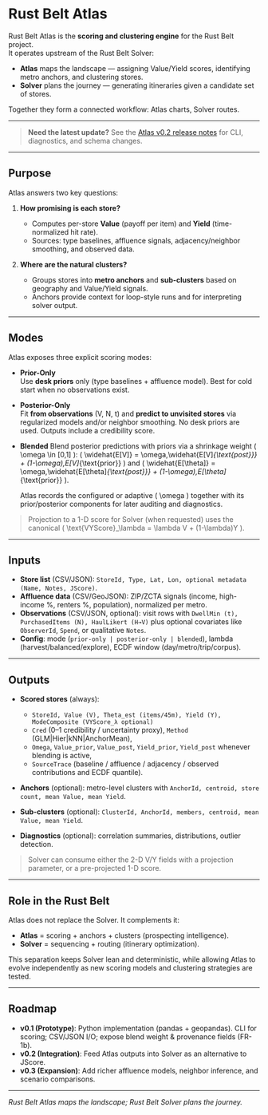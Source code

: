 # Rust Belt Atlas

Rust Belt Atlas is the **scoring and clustering engine** for the Rust Belt project.  
It operates upstream of the Rust Belt Solver:

- **Atlas** maps the landscape — assigning Value/Yield scores, identifying metro anchors, and clustering stores.  
- **Solver** plans the journey — generating itineraries given a candidate set of stores.  

Together they form a connected workflow: Atlas charts, Solver routes.

---

> **Need the latest update?** See the [Atlas v0.2 release notes](releases/v0.2.md) for CLI, diagnostics, and schema changes.

---

## Purpose

Atlas answers two key questions:

1. **How promising is each store?**  
   - Computes per-store **Value** (payoff per item) and **Yield** (time-normalized hit rate).  
   - Sources: type baselines, affluence signals, adjacency/neighbor smoothing, and observed data.

2. **Where are the natural clusters?**  
   - Groups stores into **metro anchors** and **sub-clusters** based on geography and Value/Yield signals.  
   - Anchors provide context for loop-style runs and for interpreting solver output.

---

## Modes

Atlas exposes three explicit scoring modes:

- **Prior-Only**  
  Use **desk priors** only (type baselines + affluence model). Best for cold start when no observations exist.

- **Posterior-Only**  
  Fit **from observations** (V, N, t) and **predict to unvisited stores** via regularized models and/or neighbor smoothing. No desk priors are used. Outputs include a credibility score.

- **Blended**
  Blend posterior predictions with priors via a shrinkage weight \( \omega \in [0,1] \):
  \( \widehat{E[V]} = \omega\,\widehat{E[V]_{\text{post}}} + (1-\omega)\,E[V]_{\text{prior}} \) and
  \( \widehat{E[\theta]} = \omega\,\widehat{E[\theta]_{\text{post}}} + (1-\omega)\,E[\theta]_{\text{prior}} \).

  Atlas records the configured or adaptive \( \omega \) together with its prior/posterior components for later auditing and diagnostics.

> Projection to a 1-D score for Solver (when requested) uses the canonical \( \text{VYScore}_\lambda = \lambda V + (1-\lambda)Y \).

---

## Inputs

- **Store list** (CSV/JSON): `StoreId, Type, Lat, Lon, optional metadata (Name, Notes, JScore)`.  
- **Affluence data** (CSV/GeoJSON): ZIP/ZCTA signals (income, high-income %, renters %, population), normalized per metro.  
- **Observations** (CSV/JSON, optional): visit rows with `DwellMin (t), PurchasedItems (N), HaulLikert (H→V)` plus optional covariates like `ObserverId`, `Spend`, or qualitative `Notes`.
- **Config**: mode (`prior-only | posterior-only | blended`), lambda (harvest/balanced/explore), ECDF window (day/metro/trip/corpus).

---

## Outputs

- **Scored stores** (always):
  - `StoreId, Value (V), Theta_est (items/45m), Yield (Y), ModeComposite (VYScore_λ optional)`
  - `Cred` (0–1 credibility / uncertainty proxy), `Method` (GLM|Hier|kNN|AnchorMean),
  - `Omega`, `Value_prior`, `Value_post`, `Yield_prior`, `Yield_post` whenever blending is active,
  - `SourceTrace` (baseline / affluence / adjacency / observed contributions and ECDF quantile).

- **Anchors** (optional): metro-level clusters with `AnchorId, centroid, store count, mean Value, mean Yield`.

- **Sub-clusters** (optional): `ClusterId, AnchorId, members, centroid, mean Value, mean Yield`.

- **Diagnostics** (optional): correlation summaries, distributions, outlier detection.

> Solver can consume either the 2-D V/Y fields with a projection parameter, or a pre-projected 1-D score.

---

## Role in the Rust Belt

Atlas does not replace the Solver. It complements it:

- **Atlas** = scoring + anchors + clusters (prospecting intelligence).  
- **Solver** = sequencing + routing (itinerary optimization).  

This separation keeps Solver lean and deterministic, while allowing Atlas to evolve independently as new scoring models and clustering strategies are tested.

---

## Roadmap

- **v0.1 (Prototype)**: Python implementation (pandas + geopandas). CLI for scoring; CSV/JSON I/O; expose blend weight & provenance fields (FR-1b).
- **v0.2 (Integration)**: Feed Atlas outputs into Solver as an alternative to JScore.  
- **v0.3 (Expansion)**: Add richer affluence models, neighbor inference, and scenario comparisons.

---

*Rust Belt Atlas maps the landscape; Rust Belt Solver plans the journey.*
